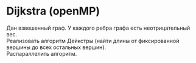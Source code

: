 # Dijkstra (openMP)
Дан взвешенный граф. У каждого ребра графа есть неотрицательный вес. 
<br>Реализовать алгоритм Дейкстры (найти длины от фиксированной вершины до всех остальных вершин). 
<br>Распараллелить алгоритм. 
